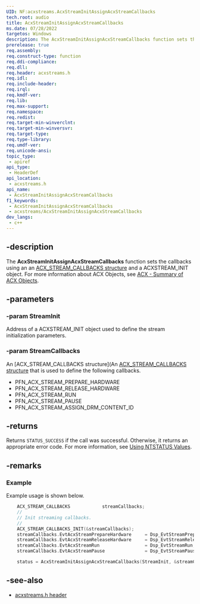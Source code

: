 ```yaml
---
UID: NF:acxstreams.AcxStreamInitAssignAcxStreamCallbacks
tech.root: audio
title: AcxStreamInitAssignAcxStreamCallbacks
ms.date: 07/28/2022
targetos: Windows
description: The AcxStreamInitAssignAcxStreamCallbacks function sets the callbacks using an an ACX_STREAM_CALLBACKS structure and a ACXSTREAM_INIT object.
prerelease: true
req.assembly: 
req.construct-type: function
req.ddi-compliance: 
req.dll: 
req.header: acxstreams.h
req.idl: 
req.include-header: 
req.irql: 
req.kmdf-ver: 
req.lib: 
req.max-support: 
req.namespace: 
req.redist: 
req.target-min-winverclnt: 
req.target-min-winversvr: 
req.target-type: 
req.type-library: 
req.umdf-ver: 
req.unicode-ansi: 
topic_type:
 - apiref
api_type:
 - HeaderDef 
api_location:
 - acxstreams.h
api_name:
 - AcxStreamInitAssignAcxStreamCallbacks
f1_keywords:
 - AcxStreamInitAssignAcxStreamCallbacks
 - acxstreams/AcxStreamInitAssignAcxStreamCallbacks
dev_langs:
 - c++
---
```


## -description

The **AcxStreamInitAssignAcxStreamCallbacks** function sets the callbacks using an an [ACX_STREAM_CALLBACKS structure](ns-acxstreams-acx_stream_callbacks.md) and a ACXSTREAM_INIT object.  For more information about ACX Objects, see [ACX - Summary of ACX Objects](/windows-hardware/drivers/audio/acx-summary-of-objects).

## -parameters

### -param StreamInit

Address of a ACXSTREAM_INIT object used to define the stream initialization parameters. 

### -param StreamCallbacks

An [ACX_STREAM_CALLBACKS structure](An [ACX_STREAM_CALLBACKS structure](ns-acxstreams-acx_stream_callbacks.md) that is used to define the following callbacks.

- PFN_ACX_STREAM_PREPARE_HARDWARE
- PFN_ACX_STREAM_RELEASE_HARDWARE
- PFN_ACX_STREAM_RUN
- PFN_ACX_STREAM_PAUSE
- PFN_ACX_STREAM_ASSIGN_DRM_CONTENT_ID

## -returns

Returns `STATUS_SUCCESS` if the call was successful. Otherwise, it returns an appropriate error code. For more information, see [Using NTSTATUS Values](/windows-hardware/drivers/kernel/using-ntstatus-values).

## -remarks

### Example

Example usage is shown below.

```cpp
    ACX_STREAM_CALLBACKS            streamCallbacks;
    //
    // Init streaming callbacks.
    //
    ACX_STREAM_CALLBACKS_INIT(&streamCallbacks);
    streamCallbacks.EvtAcxStreamPrepareHardware     = Dsp_EvtStreamPrepareHardware;
    streamCallbacks.EvtAcxStreamReleaseHardware     = Dsp_EvtStreamReleaseHardware;
    streamCallbacks.EvtAcxStreamRun                 = Dsp_EvtStreamRun;
    streamCallbacks.EvtAcxStreamPause               = Dsp_EvtStreamPause;

    status = AcxStreamInitAssignAcxStreamCallbacks(StreamInit, &streamCallbacks);
```

## -see-also

- [acxstreams.h header](index.md)
